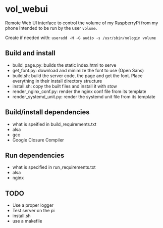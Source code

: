 # vol_webui

Remote Web UI interface to control the volume of my RaspberryPi from my phone
Intended to be run by the user `volume`.

Create if needed with: `useradd -M -G audio -s /usr/sbin/nologin volume`

## Build and install
* build_page.py: builds the static index.html to serve
* get_font.py: download and minimize the font to use (Open Sans)
* build.sh: build the server code, the page and get the font.
    Place everything in their install directory structure
* install.sh: copy the built files and install it with stow
* render_nginx_conf.py: render the nginx conf file from its template
* render_systemd_unit.py: render the systemd unit file from its template

## Build/install dependencies
* what is speified in build_requirements.txt
* alsa
* gcc
* Google Closure Compiler

## Run dependencies
* what is specified in run_requirements.txt
* alsa
* nginx

## TODO
* Use a proper logger
* Test server on the pi
* install.sh
* use a makefile
